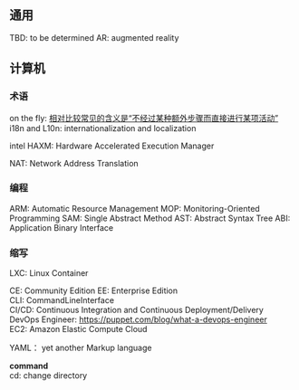 ## 通用
TBD: to be determined
AR: augmented reality


## 计算机

### 术语
on the fly: [相对比较常见的含义是“不经过某种额外步骤而直接进行某项活动”](https://www.zhihu.com/question/21136587)  
i18n and L10n: internationalization and localization

intel HAXM: Hardware Accelerated Execution Manager

NAT: Network Address Translation

### 编程
ARM: Automatic Resource Management
MOP: Monitoring-Oriented Programming
SAM: Single Abstract Method
AST: Abstract Syntax Tree
ABI: Application Binary Interface
### 缩写
LXC: Linux Container

CE: Community Edition
EE: Enterprise Edition  
CLI: CommandLineInterface  
CI/CD: Continuous Integration and Continuous Deployment/Delivery  
DevOps Engineer: https://puppet.com/blog/what-a-devops-engineer  
EC2: Amazon Elastic Compute Cloud  

YAML： yet another Markup language

**command**  
cd: change directory
